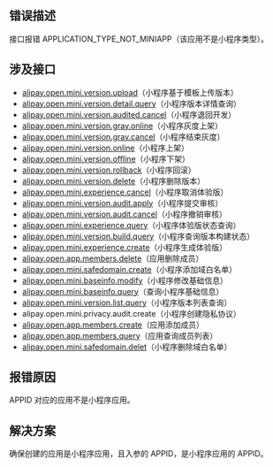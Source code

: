 ## 错误描述
接口报错 APPLICATION_TYPE_NOT_MINIAPP（该应用不是小程序类型）。

## 涉及接口

- [alipay.open.mini.version.upload](https://opendocs.alipay.com/mini/03l8bz)（小程序基于模板上传版本）
- [alipay.open.mini.version.detail.query](https://opendocs.alipay.com/mini/03l9bu)（小程序版本详情查询）
- [alipay.open.mini.version.audited.cancel](https://opendocs.alipay.com/mini/03l9bs)（小程序退回开发）
- [alipay.open.mini.version.gray.online](https://opendocs.alipay.com/mini/03l3ev)（小程序灰度上架）
- [alipay.open.mini.version.gray.cancel](https://opendocs.alipay.com/mini/03l9bt)（小程序结束灰度）
- [alipay.open.mini.version.online](https://opendocs.alipay.com/mini/03l21p)（小程序上架）
- [alipay.open.mini.version.offline](https://opendocs.alipay.com/mini/03l8c0)（小程序下架）
- [alipay.open.mini.version.rollback](https://opendocs.alipay.com/mini/03l21q)（小程序回滚）
- [alipay.open.mini.version.delete](https://opendocs.alipay.com/mini/03l8c2)（小程序删除版本）
- [alipay.open.mini.experience.cancel](https://opendocs.alipay.com/mini/03l8c4)（小程序取消体验版）
- [alipay.open.mini.version.audit.apply](https://opendocs.alipay.com/mini/03l9bq)（小程序提交审核）
- [alipay.open.mini.version.audit.cancel](https://opendocs.alipay.com/mini/03l9br)（小程序撤销审核）
- [alipay.open.mini.experience.query](https://opendocs.alipay.com/mini/03l8c3)（小程序体验版状态查询）
- [alipay.open.mini.version.build.query](https://opendocs.alipay.com/mini/03l3es)（小程序查询版本构建状态）
- [alipay.open.mini.experience.create](https://opendocs.alipay.com/mini/03l9bw)（小程序生成体验版）
- [alipay.open.app.members.delete](https://opendocs.alipay.com/mini/03l3ex)（应用删除成员）
- [alipay.open.mini.safedomain.create](https://opendocs.alipay.com/mini/03l9by)（小程序添加域白名单）
- [alipay.open.mini.baseinfo.modify](https://opendocs.alipay.com/mini/03l8c5)（小程序修改基础信息）
- [alipay.open.mini.baseinfo.query](https://opendocs.alipay.com/mini/03l21r)（查询小程序基础信息）
- [alipay.open.mini.version.list.query](https://opendocs.alipay.com/mini/03l9bv)（小程序版本列表查询）
- alipay.open.mini.privacy.audit.create（小程序创建隐私协议）
- [alipay.open.app.members.create](https://opendocs.alipay.com/mini/03l21t)（应用添加成员）
- [alipay.open.app.members.query](https://opendocs.alipay.com/mini/03l3ew)（应用查询成员列表）
- [alipay.open.mini.safedomain.delet](https://opendocs.alipay.com/mini/03l3f0)（小程序删除域白名单）

## 报错原因
APPID 对应的应用不是小程序应用。

## 解决方案
确保创建的应用是小程序应用，且入参的 APPID，是小程序应用的 APPID。
